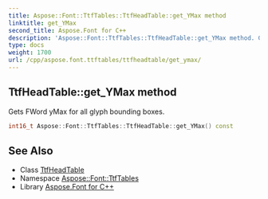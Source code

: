 ```yaml
---
title: Aspose::Font::TtfTables::TtfHeadTable::get_YMax method
linktitle: get_YMax
second_title: Aspose.Font for C++
description: 'Aspose::Font::TtfTables::TtfHeadTable::get_YMax method. Gets FWord yMax for all glyph bounding boxes in C++.'
type: docs
weight: 1700
url: /cpp/aspose.font.ttftables/ttfheadtable/get_ymax/
---
```

## TtfHeadTable::get_YMax method


Gets FWord yMax for all glyph bounding boxes.

```cpp
int16_t Aspose::Font::TtfTables::TtfHeadTable::get_YMax() const
```

## See Also

* Class [TtfHeadTable](../)
* Namespace [Aspose::Font::TtfTables](../../)
* Library [Aspose.Font for C++](../../../)
